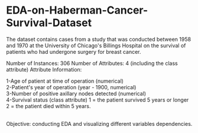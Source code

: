 # EDA-on-Haberman-Cancer-Survival-Dataset
  The dataset contains cases from a study that was conducted between 1958 and 1970 at the University of Chicago's Billings Hospital on the survival of patients who had undergone surgery for breast cancer.

Number of Instances: 306
Number of Attributes: 4 (including the class attribute)
Attribute Information:

1-Age of patient at time of operation (numerical) 
<br/>2-Patient's year of operation (year - 1900, numerical)
<br/>3-Number of positive axillary nodes detected (numerical)
<br/>4-Survival status (class attribute) 1 = the patient survived 5 years or longer 2 = the patient died within 5 years.

<br/>Objective: conducting EDA and visualizing different variables dependencies. 
